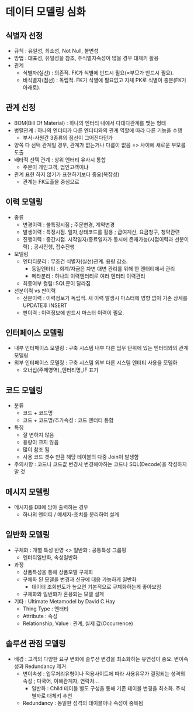 # 데이터 모델링 심화

## 식별자 선정

- 규칙 : 유일성, 최소성, Not Null, 불변성
- 방법 : 대표성, 유일성을 참조, 주식별자속성이 많을 경우 대체키 활용
- 관계
  - 식별자(실선) : 의존적. FK가 식별에 반드시 필요(=부모가 반드시 필요).
  - 비식별자(점선) : 독립적. FK가 식별에 필요없고 자체 PK로 식별이 충분(FK가 아래로).

## 관계 선정

- BOM(Bill Of Material) : 하나의 엔터티 내에서 다대다관계를 맺는 형태
- 병렬관계 : 하나의 엔터티가 다른 엔터티와의 관계 역할에 따라 다른 기능을 수행
  - 부서-사원간 3종류의 점선이 그어진다던가
- 양쪽 다 선택 관계일 경우, 관계가 없는거나 다름이 없음 => 사이에 새로운 부모를 도출
- 배타적 선택 관계 : 상위 엔터티 유사시 통합
  - 주문이 개인고객, 법인고객이냐
- 관계 표현 하지 않기가 표현하기보다 중요(복잡성)
  - 관계는 FK도출을 중심으로

## 이력 모델링

- 종류
  - 변경이력 : 불특정시점 ; 주문변경, 계약변경
  - 발생이력 : 특정시점. 일자,상태코드를 활용 ; 급여계산, 요금청구, 청약관련
  - 진행이력 : 중간시점. 시작일자/종료일자가 동시에 존재가능(시점이력과 선분이력) ; 공사진행, 접수진행
- 모델링
  - 엔터티분리 : 무조건 식별자(실선)관계. 용량 감소.
    - 동일엔터티 : 회계/자금은 차변 대변 관리를 위해 한 엔터티에서 관리
    - 메타분리 : 하나의 이력엔터티로 여러 엔터티 이력관리
  - 최종여부 컬럼: SQL문이 달라짐
- 선분이력 vs 판이력
  - 선분이력 : 이력정보가 독립적. 새 이력 발생시 마스터에 영향 없이 기존 상세를 UPDATE후 INSERT
  - 판이력 : 이력정보에 반드시 마스터 이력이 필요.

## 인터페이스 모델링

- 내부 인터페이스 모델링 : 구축 시스템 내부 다른 업무 단위에 있는 엔터티와의 관계 모델링
- 외부 인터페이스 모델링 : 구축 시스템 외부 다른 시스템 엔터티 사용을 모델화
  - 오너십(주제영역)_엔터티명_IF 표기

## 코드 모델링

- 분류
  - 코드 + 코드명
  - 코드 + 코드명/추가속성 : 코드 엔터티 통합
- 특징
  - 잘 변하지 않음
  - 용량이 크지 않음
  - 많이 참조 됨
  - 사용 코드 갯수 만큼 해당 테이블의 다중 Join이 발생함
- 주의사항 : 코드나 코드값 변경시 변경해야하는 코드나 SQL(Decode)을 작성하지 말 것

## 메시지 모델링

- 메시지를 DB에 담아 출력하는 경우
  - 하나의 엔터티 / 메세지-조치를 분리하여 설계

## 일반화 모델링

- 구체화 : 개별 특성 반영 <> 일반화 : 공통특성 그룹핑
  - 엔터티일반화, 속성일반화
- 과정
  - 상품특성을 통해 상품모델 구체화
  - 구체화 된 모델을 변경과 신규에 대응 가능하게 일반화
    - 데이터 조회빈도가 높으면 기본적으로 구체화하는게 좋아보임
  - 구체화와 일반화가 혼용되는 모델 설계
- 기타 : Ultimate Metamodel by David C.Hay
  - Thing Type : 엔터티
  - Attribute : 속성
  - Relationship, Value : 관계, 실제 값(Occurrence)

## 솔루션 관점 모델링

- 배경 : 고객의 다양한 요구 변화에 솔루션 변경을 최소화하는 유연성이 중요. 변이속성과 Redundancy 제거
  - 변이속성 : 업무처리유형이나 적용사이트에 따라 사용유무가 결정되는 성격의 속성 ; 다국어, 이해관계자, 연락처...
    - 일반화 : Child 테이블 별도 구성을 통해 기존 테이블 변경을 최소화. 주식별자로 대체키 추천
  - Redundancy : 동일한 성격의 테이블이나 속성이 중복됨
